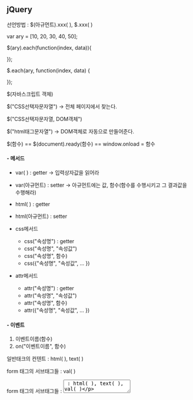 ## jQuery

선언방법 : $(아규먼트).xxx( ), $.xxx( )

var ary = [10, 20, 30, 40, 50];



$(ary).each(function(index, data)){

});



$.each(ary, function(index, data) {

});



$(자바스크립트 객체)

$("CSS선택자문자열") -> 전체 페이지에서 찾는다.

$("CSS선택자문자열, DOM객체")

$("html태그문자열") -> DOM객체로 자동으로 만들어준다.

$(함수) == $(document).ready(함수) == window.onload = 함수



#### - 메서드

- var( ) : getter -> 입력상자값을 읽어라
- var(아규먼트) : setter -> 아규먼트에는 값, 함수(함수를 수행시키고 그 결과값을 수행해라)
- html( ) : getter
- html(아규먼트) : setter



- css메서드
  - css("속성명") : getter
  - css("속성명", "속성값")
  - css("속성명", 함수) 
  - css({"속성명", "속성값", ... })  



- attr메서드
  - attr("속성명") : getter
  - attr("속성명", "속성값")
  - attr("속성명", 함수) 
  - attr({"속성명", "속성값", ... })  





#### - 이벤트

1. 이벤트이름(함수)
2. on("이벤트이름", 함수)



일반태크의 컨텐트 : html( ), text( )

form 태그의 서브태그들 : val( ) 

form 태그의 서브태그들 : <textarea> : html( ), text( ), val( )



### jQuery에서 Ajax 프로그래밍 지원 API

$.ajax( ), $.get( ), $.post( ), $.getJSON( )

$(Ajax요청으로 응답받은 내용을 추가하려는 부모태그).load( )

